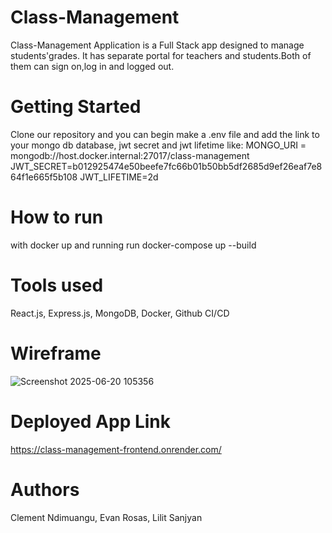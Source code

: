 # Class-Management
Class-Management Application is a Full Stack app designed to manage students'grades. It has separate portal for teachers and students.Both of them can sign on,log in and logged out.
# Getting Started 
Clone our repository and you can begin
make a .env file and add the link to your mongo db database, jwt secret and jwt lifetime like:
MONGO_URI = mongodb://host.docker.internal:27017/class-management
JWT_SECRET=b012925474e50beefe7fc66b01b50bb5df2685d9ef26eaf7e864f1e665f5b108
JWT_LIFETIME=2d
# How to run
with docker up and running run docker-compose up --build
# Tools used
React.js, Express.js, MongoDB, Docker, Github CI/CD
# Wireframe
![Screenshot 2025-06-20 105356](https://github.com/user-attachments/assets/ac226f5a-ab5b-4110-8ea7-ca9405c347bd)

# Deployed App Link
https://class-management-frontend.onrender.com/
# Authors
Clement Ndimuangu, Evan Rosas, Lilit Sanjyan


